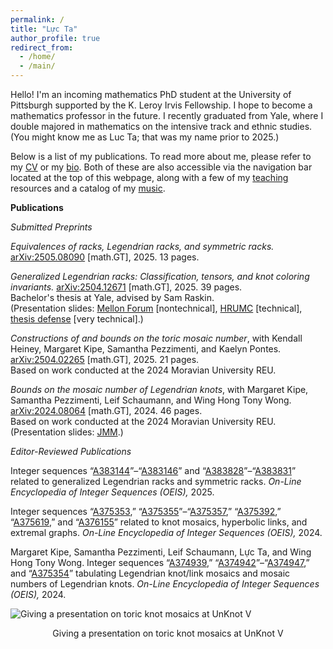 ```yaml
---
permalink: /
title: "Lực Ta"
author_profile: true
redirect_from: 
  - /home/
  - /main/
---
```


Hello! I'm an incoming mathematics PhD student at the University of Pittsburgh supported by the K. Leroy Irvis Fellowship. I hope to become a mathematics professor in the future. I recently graduated from Yale, where I double majored in mathematics on the intensive track and ethnic studies. (You might know me as Luc Ta; that was my name prior to 2025.) 

Below is a list of my publications. To read more about me, please refer to my [CV](https://luc-ta.github.io/cv/) or my [bio](https://luc-ta.github.io/about/). Both of these are also accessible via the navigation bar located at the top of this webpage, along with a few of my [teaching](https://luc-ta.github.io/teaching/) resources and a catalog of my [music](https://luc-ta.github.io/music/).

**Publications**

_Submitted Preprints_

_Equivalences of racks, Legendrian racks, and symmetric racks._ [arXiv:2505.08090](https://arxiv.org/abs/2505.08090) \[math.GT\], 2025. 13 pages.

_Generalized Legendrian racks: Classification, tensors, and knot coloring invariants._ [arXiv:2504.12671](https://arxiv.org/abs/2504.12671) \[math.GT\], 2025. 39 pages.\
Bachelor's thesis at Yale, advised by Sam Raskin.\
(Presentation slides: [Mellon Forum](../files/mellon.pdf) \[nontechnical\], [HRUMC](../files/hrumc.pdf) \[technical\], [thesis defense](../files/defense.pdf) \[very technical\].)

_Constructions of and bounds on the toric mosaic number_, with Kendall Heiney, Margaret Kipe, Samantha Pezzimenti, and Kaelyn Pontes. [arXiv:2504.02265](https://doi.org/10.48550/arXiv.2504.02265) \[math.GT\], 2025. 21 pages.\
Based on work conducted at the 2024 Moravian University REU.

_Bounds on the mosaic number of Legendrian knots_, with Margaret Kipe, Samantha Pezzimenti, Leif Schaumann, and Wing Hong Tony Wong. [arXiv:2024.08064](https://doi.org/10.48550/arXiv.2410.08064) \[math.GT\], 2024. 46 pages.\
Based on work conducted at the 2024 Moravian University REU.\
(Presentation slides: [JMM](../files/computing-legendrian-mosaic-numbers.pdf).)

_Editor-Reviewed Publications_

Integer sequences “[A383144](https://oeis.org/A383144)”–“[A383146](https://oeis.org/A383146)” and “[A383828](https://oeis.org/A383828)”–“[A383831](https://oeis.org/A383831)” related to generalized Legendrian racks and symmetric racks. _On-Line Encyclopedia of Integer Sequences (OEIS),_ 2025.

Integer sequences “[A375353](https://oeis.org/A375353),” “[A375355](https://oeis.org/A375355)”–“[A375357](https://oeis.org/A375357),” “[A375392](https://oeis.org/A375392),” “[A375619](https://oeis.org/A375619),” and “[A376155](https://oeis.org/A376155)” related to knot mosaics, hyperbolic links, and extremal graphs. _On-Line Encyclopedia of Integer Sequences (OEIS),_ 2024.

Margaret Kipe, Samantha Pezzimenti, Leif Schaumann, Lực Ta, and Wing Hong Tony Wong. Integer sequences “[A374939](https://oeis.org/A374939),” “[A374942](https://oeis.org/A374942)”–“[A374947](https://oeis.org/A374947),” and “[A375354](https://oeis.org/A375354)” tabulating Legendrian knot/link mosaics and mosaic numbers of Legendrian knots. _On-Line Encyclopedia of Integer Sequences (OEIS),_ 2024.

![Giving a presentation on toric knot mosaics at UnKnot V](https://luc-ta.github.io/images/presenting.jpg)
<p style="text-align: center;">Giving a presentation on toric knot mosaics at UnKnot V</p>
